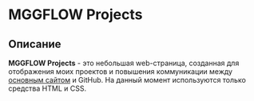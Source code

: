 # MGGFLOW Projects
## Описание

**MGGFLOW Projects** - это небольшая web-страница, созданная для отображения моих проектов и повышения коммуникации между [основным сайтом](https://mggflow.in) и GitHub. На данный момент используются только средства HTML и CSS.
